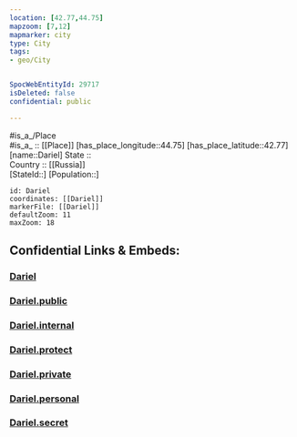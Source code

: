 ```yaml
---
location: [42.77,44.75] 
mapzoom: [7,12] 
mapmarker: city 
type: City
tags:
- geo/City


SpocWebEntityId: 29717
isDeleted: false
confidential: public

---
```

#is_a_/Place  
#is_a_ :: [[Place]] 
[has_place_longitude::44.75] 
[has_place_latitude::42.77] 
[name::Dariel] 
State ::  
Country :: [[Russia]]  
[StateId::] 
[Population::] 



```leaflet
id: Dariel
coordinates: [[Dariel]] 
markerFile: [[Dariel]] 
defaultZoom: 11 
maxZoom: 18
```


## Confidential Links & Embeds: 

### [Dariel](/_Standards/Earth/Continent/Europe/Europe~East/Russia/Russia~NorthCaucasus/Ingushetia~Republic/City/Dariel.md) 

### [Dariel.public](/_public/Earth/Continent/Europe/Europe~East/Russia/Russia~NorthCaucasus/Ingushetia~Republic/City/Dariel.public.md) 

### [Dariel.internal](/_internal/Earth/Continent/Europe/Europe~East/Russia/Russia~NorthCaucasus/Ingushetia~Republic/City/Dariel.internal.md) 

### [Dariel.protect](/_protect/Earth/Continent/Europe/Europe~East/Russia/Russia~NorthCaucasus/Ingushetia~Republic/City/Dariel.protect.md) 

### [Dariel.private](/_private/Earth/Continent/Europe/Europe~East/Russia/Russia~NorthCaucasus/Ingushetia~Republic/City/Dariel.private.md) 

### [Dariel.personal](/_personal/Earth/Continent/Europe/Europe~East/Russia/Russia~NorthCaucasus/Ingushetia~Republic/City/Dariel.personal.md) 

### [Dariel.secret](/_secret/Earth/Continent/Europe/Europe~East/Russia/Russia~NorthCaucasus/Ingushetia~Republic/City/Dariel.secret.md)

